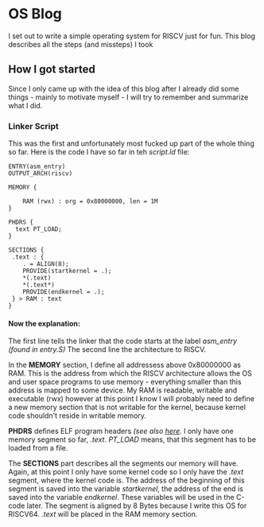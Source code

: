 <link rel="stylesheet" href="blog.css" />
<link rel="stylesheet" media="screen" href="https://fontlibrary.org//face/neomatrixcode" type="text/css"/> 

# OS Blog

I set out to write a simple operating system for RISCV just for fun. This blog describes all the steps (and missteps) I took

## How I got started

Since I only came up with the idea of this blog after I already did some things - mainly to motivate myself - I will try to remember and summarize what I did.

### Linker Script

This was the first and unfortunately most fucked up part of the whole thing so far. Here is the code I have so far in teh *script.ld* file:

```{.c}
ENTRY(asm_entry)
OUTPUT_ARCH(riscv)

MEMORY {

    RAM (rwx) : org = 0x80000000, len = 1M
}

PHDRS {
  text PT_LOAD;
}

SECTIONS {
 .text : {
    . = ALIGN(8);
    PROVIDE(startkernel = .);
    *(.text)
    *(.text*)
    PROVIDE(endkernel = .);
 } > RAM : text
}
```

#### Now the explanation:
The first line tells the linker that the code starts at the label *asm_entry (found in entry.S)*
The second line the architecture to RISCV.

In the **MEMORY** section, I define all addressess above 0x80000000 as RAM. This is the address from which the RISCV architecture allows the OS and user space programs to use memory - everything smaller than this address is mapped to some device. My RAM is readable, writable and executable (rwx) however at this point I know I will probably need to define a new memory section that is not writable for the kernel, because kernel code shouldn't reside in writable memory.

**PHDRS** defines ELF program headers *(see also [here](https://ftp.gnu.org/old-gnu/Manuals/ld-2.9.1/html_node/ld_23.html)*. I only have one memory segment so far, *.text*. *PT_LOAD* means, that this segment has to be loaded from a file.

The **SECTIONS** part describes all the segments our memory will have. Again, at this point I only have some kernel code so I only have the *.text* segment, where the kernel code is.  The address of the beginning of this segment is saved into the variable *startkernel*, the address of the end is saved into the variable *endkernel*. These variables will be used in the C-code later. The segment is aligned by 8 Bytes because I write this OS for RISCV64. *.text* will be placed in the RAM memory section.
